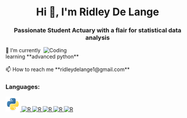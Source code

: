 <h1 align="center">Hi 👋, I'm Ridley De Lange</h1>
<h3 align="center">Passionate Student Actuary with a flair for statistical data analysis</h3>
<img align="right" alt="Coding" width="400" src="https://cdn.dribbble.com/users/80960/screenshots/1388718/shot6.gif">
🌱 I’m currently learning **advanced python**
<br>
<br>
📫 How to reach me **ridleydelange1@gmail.com**

<h3 align="left">Languages:</h3>
<p align="left"> <a href="https://www.python.org" target="_blank" rel="noreferrer"> <img src="https://raw.githubusercontent.com/devicons/devicon/master/icons/python/python-original.svg" alt="python" width="40" height="40"/> </a> 
<a href="https://www.r-project.org/" target="_blank" rel="noreferrer"> <img src="https://www.logo.wine/a/logo/R_(programming_language)/R_(programming_language)-Logo.wine.svg" alt="R" width="40" height="40"/> </a> 
<a href="https://developer.mozilla.org/en-US/docs/Web/HTML" target="_blank" rel="noreferrer"> <img src="https://upload.wikimedia.org/wikipedia/commons/3/38/HTML5_Badge.svg" alt="R" width="40" height="40"/> </a>
<a href="https://developer.mozilla.org/en-US/docs/Web/CSS" target="_blank" rel="noreferrer"> <img src="https://upload.wikimedia.org/wikipedia/commons/6/62/CSS3_logo.svg" alt="R" width="40" height="40"/> </a>
<a href="https://www.javascript.com/" target="_blank" rel="noreferrer"> <img src="https://upload.wikimedia.org/wikipedia/commons/thumb/9/99/Unofficial_JavaScript_logo_2.svg/1024px-Unofficial_JavaScript_logo_2.svg.png" alt="R" width="40" height="40"/> </a> 
<a href="https://www.markdownguide.org/" target="_blank" rel="noreferrer"> <img src="https://cdn.iconscout.com/icon/free/png-256/free-markdown-486861-2364930.png?f=webp" alt="R" width="40" height="40"/> </a> 
</p>

